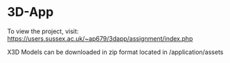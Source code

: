 # 3D-App

To view the project, visit: https://users.sussex.ac.uk/~ap679/3dapp/assignment/index.php

X3D Models can be downloaded in zip format located in /application/assets

